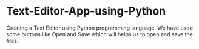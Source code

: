# Text-Editor-App-using-Python
Creating a Text Editor using Python programming language. We have used some buttons like Open and Save which will helps us to open and save the files.

